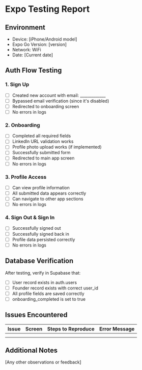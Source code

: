 # Expo Testing Report

## Environment
- Device: [iPhone/Android model]
- Expo Go Version: [version]
- Network: WiFi
- Date: [Current date]

## Auth Flow Testing

### 1. Sign Up
- [ ] Created new account with email: _____________
- [ ] Bypassed email verification (since it's disabled)
- [ ] Redirected to onboarding screen
- [ ] No errors in logs

### 2. Onboarding
- [ ] Completed all required fields
- [ ] LinkedIn URL validation works
- [ ] Profile photo upload works (if implemented)
- [ ] Successfully submitted form
- [ ] Redirected to main app screen
- [ ] No errors in logs

### 3. Profile Access
- [ ] Can view profile information
- [ ] All submitted data appears correctly
- [ ] Can navigate to other app sections
- [ ] No errors in logs

### 4. Sign Out & Sign In
- [ ] Successfully signed out
- [ ] Successfully signed back in
- [ ] Profile data persisted correctly
- [ ] No errors in logs

## Database Verification

After testing, verify in Supabase that:
- [ ] User record exists in auth.users
- [ ] Founder record exists with correct user_id
- [ ] All profile fields are saved correctly
- [ ] onboarding_completed is set to true

## Issues Encountered

| Issue | Screen | Steps to Reproduce | Error Message |
|-------|--------|-------------------|---------------|
|       |        |                   |               |
|       |        |                   |               |

## Additional Notes

[Any other observations or feedback]
